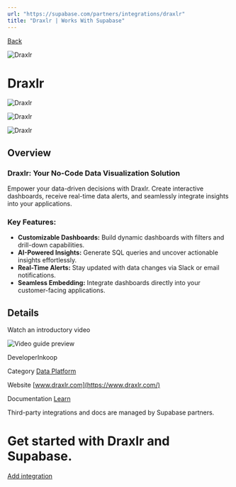 ```yaml
---
url: "https://supabase.com/partners/integrations/draxlr"
title: "Draxlr | Works With Supabase"
---
```


[Back](https://supabase.com/partners/integrations)

![Draxlr](https://supabase.com/_next/image?url=https%3A%2F%2Fobuldanrptloktxcffvn.supabase.co%2Fstorage%2Fv1%2Fobject%2Fpublic%2Fimages%2Fintegrations%2Fdraxlr%2Fdraxlr-logo.png%3Ft%3D2024-12-21T07%253A58%253A22.485Z&w=128&q=75&dpl=dpl_7FY8EmFQ6G3YqautJ4Fvh1viLnvu)

# Draxlr

![Draxlr](https://supabase.com/_next/image?url=https%3A%2F%2Fobuldanrptloktxcffvn.supabase.co%2Fstorage%2Fv1%2Fobject%2Fpublic%2Fimages%2Fintegrations%2Fdraxlr%2Fdashboard.jpg%3Ft%3D2024-12-21T07%253A58%253A29.906Z&w=3840&q=75&dpl=dpl_7FY8EmFQ6G3YqautJ4Fvh1viLnvu)

![Draxlr](https://supabase.com/_next/image?url=https%3A%2F%2Fobuldanrptloktxcffvn.supabase.co%2Fstorage%2Fv1%2Fobject%2Fpublic%2Fimages%2Fintegrations%2Fdraxlr%2Fquery-builder.jpg&w=3840&q=75&dpl=dpl_7FY8EmFQ6G3YqautJ4Fvh1viLnvu)

![Draxlr](https://supabase.com/_next/image?url=https%3A%2F%2Fobuldanrptloktxcffvn.supabase.co%2Fstorage%2Fv1%2Fobject%2Fpublic%2Fimages%2Fintegrations%2Fdraxlr%2Fraw-sql.jpg&w=3840&q=75&dpl=dpl_7FY8EmFQ6G3YqautJ4Fvh1viLnvu)

## Overview

### Draxlr: Your No-Code Data Visualization Solution

Empower your data-driven decisions with Draxlr. Create interactive dashboards, receive real-time data alerts, and seamlessly integrate insights into your applications.

### Key Features:

- **Customizable Dashboards:** Build dynamic dashboards with filters and drill-down capabilities.
- **AI-Powered Insights:** Generate SQL queries and uncover actionable insights effortlessly.
- **Real-Time Alerts:** Stay updated with data changes via Slack or email notifications.
- **Seamless Embedding:** Integrate dashboards directly into your customer-facing applications.

## Details

Watch an introductory video

![Video guide preview](https://supabase.com/_next/image?url=%2Fimages%2Fblur.png&w=3840&q=75&dpl=dpl_7FY8EmFQ6G3YqautJ4Fvh1viLnvu)

DeveloperInkoop

Category [Data Platform](https://supabase.com/partners/integrations#data%20platform)

Website [www.draxlr.com](https://www.draxlr.com/)

Documentation [Learn](https://www.draxlr.com/)

Third-party integrations and docs are managed by Supabase partners.

# Get started with Draxlr and Supabase.

[Add integration](https://app.draxlr.com/add-database)